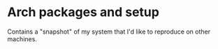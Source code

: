 # Arch packages and setup

Contains a "snapshot" of my system that I'd like to reproduce on other machines.
